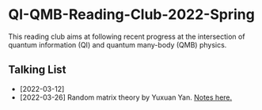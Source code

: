 # QI-QMB-Reading-Club-2022-Spring

This reading club aims at following recent progress at the intersection of quantum information (QI) and quantum many-body (QMB) physics.

## Talking List

+ [2022-03-12]
+ [2022-03-26] Random matrix theory by Yuxuan Yan. [Notes here.](materials/RMT.pdf)
